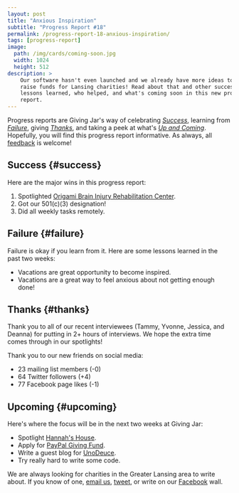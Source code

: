 ```yaml
---
layout: post
title: "Anxious Inspiration"
subtitle: "Progress Report #18"
permalink: /progress-report-18-anxious-inspiration/
tags: [progress-report]
image:
  path: /img/cards/coming-soon.jpg
  width: 1024
  height: 512
description: >
    Our software hasn't even launched and we already have more ideas to help
    raise funds for Lansing charities! Read about that and other successes,
    lessons learned, who helped, and what's coming soon in this new progress
    report.
---
```


Progress reports are Giving Jar's way of celebrating *[Success][1]*, learning from *[Failure][2]*, giving *[Thanks][3]*, and taking a peek at what's *[Up and Coming][4]*. Hopefully, you will find this progress report informative. As always, all [feedback][5] is welcome!

## Success {#success}

Here are the major wins in this progress report:

1. Spotlighted [Origami Brain Injury Rehabilitation Center][8].
2. Got our 501(c)(3) designation!
3. Did all weekly tasks remotely.

## Failure {#failure}

Failure is okay if you learn from it. Here are some lessons learned in the past two weeks:

* Vacations are great opportunity to become inspired.
* Vacations are a great way to feel anxious about not getting enough done!

## Thanks {#thanks}

Thank you to all of our recent interviewees (Tammy, Yvonne, Jessica, and Deanna) for putting in 2+ hours of interviews. We hope the extra time comes through in our spotlights!

Thank you to our new friends on social media:

* 23 mailing list members (-0)
* 64 Twitter followers (+4)
* 77 Facebook page likes (-1)

## Upcoming {#upcoming}

Here's where the focus will be in the next two weeks at Giving Jar:

* Spotlight [Hannah's House][9].
* Apply for [PayPal Giving Fund][10].
* Write a guest blog for [UnoDeuce][11].
* Try really hard to write some code.

We are always looking for charities in the Greater Lansing area to write about. If you know of one, [email us][5], [tweet][6], or write on our [Facebook][7] wall.



[1]: #success "Success Section"
[2]: #failure "Failure Section"
[3]: #thanks "Thanks Section"
[4]: #upcoming "Upcoming Section"
[5]: mailto:hello@givingjar.org "Email Giving Jar"
[6]: https://twitter.com/givingjar "Giving Jar on Twitter"
[7]: https://www.facebook.com/givingjarorg "Giving Jar on Facebook"
[8]: /charity-spotlight-origami-rehab/ "Origami Brain Injury Rehabilitation Center Spotlight"
[9]: http://hannahshouselansing.org "Hannah's House Homepage"
[10]: https://www.paypal.com/givingfund/ "PayPal Giving Fund Homepage"
[11]: http://www.unodeuce.com/ "UnoDeuce Multimedia Homepage"
